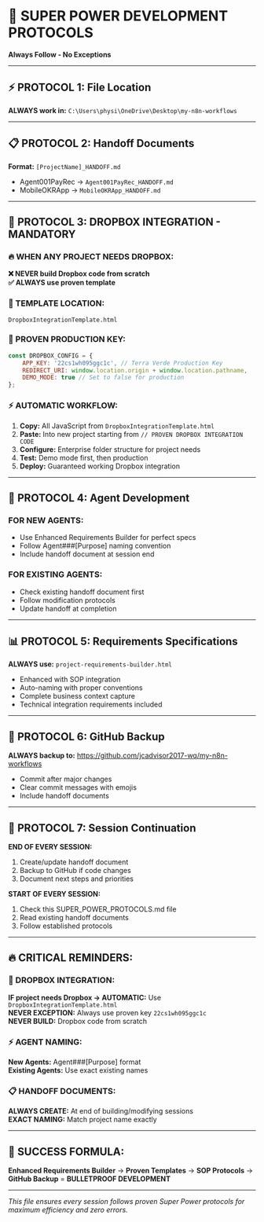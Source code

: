 # 🚀 SUPER POWER DEVELOPMENT PROTOCOLS
**Always Follow - No Exceptions**

---

## ⚡ **PROTOCOL 1: File Location**
**ALWAYS work in:** `C:\Users\physi\OneDrive\Desktop\my-n8n-workflows`

---

## 📋 **PROTOCOL 2: Handoff Documents** 
**Format:** `[ProjectName]_HANDOFF.md`
- Agent001PayRec → `Agent001PayRec_HANDOFF.md`
- MobileOKRApp → `MobileOKRApp_HANDOFF.md`

---

## 🔗 **PROTOCOL 3: DROPBOX INTEGRATION - MANDATORY**

### **🔥 WHEN ANY PROJECT NEEDS DROPBOX:**

**❌ NEVER build Dropbox code from scratch**  
**✅ ALWAYS use proven template**

### **📂 TEMPLATE LOCATION:**
`DropboxIntegrationTemplate.html`

### **🔑 PROVEN PRODUCTION KEY:**
```javascript
const DROPBOX_CONFIG = {
    APP_KEY: '22cs1wh095ggc1c', // Terra Verde Production Key
    REDIRECT_URI: window.location.origin + window.location.pathname,
    DEMO_MODE: true // Set to false for production
};
```

### **⚡ AUTOMATIC WORKFLOW:**
1. **Copy:** All JavaScript from `DropboxIntegrationTemplate.html`
2. **Paste:** Into new project starting from `// PROVEN DROPBOX INTEGRATION CODE`
3. **Configure:** Enterprise folder structure for project needs
4. **Test:** Demo mode first, then production
5. **Deploy:** Guaranteed working Dropbox integration

---

## 🤖 **PROTOCOL 4: Agent Development**

### **FOR NEW AGENTS:**
- Use Enhanced Requirements Builder for perfect specs
- Follow Agent###[Purpose] naming convention
- Include handoff document at session end

### **FOR EXISTING AGENTS:**
- Check existing handoff document first
- Follow modification protocols
- Update handoff at completion

---

## 📊 **PROTOCOL 5: Requirements Specifications**

**ALWAYS use:** `project-requirements-builder.html`
- Enhanced with SOP integration
- Auto-naming with proper conventions
- Complete business context capture
- Technical integration requirements included

---

## 💾 **PROTOCOL 6: GitHub Backup**

**ALWAYS backup to:** https://github.com/jcadvisor2017-wq/my-n8n-workflows
- Commit after major changes
- Clear commit messages with emojis
- Include handoff documents

---

## 🎯 **PROTOCOL 7: Session Continuation**

**END OF EVERY SESSION:**
1. Create/update handoff document
2. Backup to GitHub if code changes
3. Document next steps and priorities

**START OF EVERY SESSION:**
1. Check this SUPER_POWER_PROTOCOLS.md file
2. Read existing handoff documents  
3. Follow established protocols

---

## 🔥 **CRITICAL REMINDERS:**

### **🚨 DROPBOX INTEGRATION:**
**IF project needs Dropbox → AUTOMATIC:** Use `DropboxIntegrationTemplate.html`  
**NEVER EXCEPTION:** Always use proven key `22cs1wh095ggc1c`  
**NEVER BUILD:** Dropbox code from scratch  

### **⚡ AGENT NAMING:**
**New Agents:** Agent###[Purpose] format  
**Existing Agents:** Use exact existing names  

### **📋 HANDOFF DOCUMENTS:**
**ALWAYS CREATE:** At end of building/modifying sessions  
**EXACT NAMING:** Match project name exactly  

---

## 🎯 **SUCCESS FORMULA:**

**Enhanced Requirements Builder** → **Proven Templates** → **SOP Protocols** → **GitHub Backup** = **BULLETPROOF DEVELOPMENT**

---

*This file ensures every session follows proven Super Power protocols for maximum efficiency and zero errors.*
